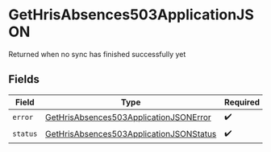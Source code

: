 # GetHrisAbsences503ApplicationJSON

Returned when no sync has finished successfully yet


## Fields

| Field                                                                                                         | Type                                                                                                          | Required                                                                                                      | Description                                                                                                   |
| ------------------------------------------------------------------------------------------------------------- | ------------------------------------------------------------------------------------------------------------- | ------------------------------------------------------------------------------------------------------------- | ------------------------------------------------------------------------------------------------------------- |
| `error`                                                                                                       | [GetHrisAbsences503ApplicationJSONError](../../models/operations/gethrisabsences503applicationjsonerror.md)   | :heavy_check_mark:                                                                                            | N/A                                                                                                           |
| `status`                                                                                                      | [GetHrisAbsences503ApplicationJSONStatus](../../models/operations/gethrisabsences503applicationjsonstatus.md) | :heavy_check_mark:                                                                                            | N/A                                                                                                           |